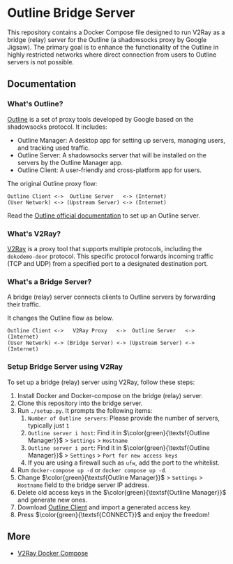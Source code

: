 # Outline Bridge Server

This repository contains a Docker Compose file designed to run V2Ray as a bridge (relay) server for the Outline (a shadowsocks proxy by Google Jigsaw).
The primary goal is to enhance the functionality of the Outline in highly restricted networks where direct connection from users to Outline servers is not possible.

## Documentation

### What's Outline?

[Outline](https://getoutline.org) is a set of proxy tools developed by Google based on the shadowsocks protocol.
It includes:
* Outline Manager: A desktop app for setting up servers, managing users, and tracking used traffic.
* Outline Server: A shadowsocks server that will be installed on the servers by the Outline Manager app.
* Outline Client: A user-friendly and cross-platform app for users.

The original Outline proxy flow:

```
Outline Client <->  Outline Server   <-> (Internet)
(User Network) <-> (Upstream Server) <-> (Internet)
```

Read the [Outline official documentation](https://getoutline.org/get-started) to set up an Outline server.

### What's V2Ray?

[V2Ray](https://github.com/v2fly/v2ray-core) is a proxy tool that supports multiple protocols, including the `dokodemo-door` protocol.
This specific protocol forwards incoming traffic (TCP and UDP) from a specified port to a designated destination port.

### What's a Bridge Server?

A bridge (relay) server connects clients to Outline servers by forwarding their traffic.

It changes the Outline flow as below.

```
Outline Client <->   V2Ray Proxy   <->  Outline Server   <-> (Internet)
(User Network) <-> (Bridge Server) <-> (Upstream Server) <-> (Internet)
```

### Setup Bridge Server using V2Ray

To set up a bridge (relay) server using V2Ray, follow these steps:

1. Install Docker and Docker-compose on the bridge (relay) server.
1. Clone this repository into the bridge server.
1. Run `./setup.py`. It prompts the following items:
    1. `Number of Outline servers`: Please provide the number of servers, typically just `1`
    1. `Outline server i host`: Find it in $\color{green}{\textsf{Outline Manager}}$ > `Settings` > `Hostname`
    1. `Outline server i port`: Find it in $\color{green}{\textsf{Outline Manager}}$ > `Settings` > `Port for new access keys`
    1. If you are using a firewall such as `ufw`, add the port to the whitelist.
1. Run `docker-compose up -d` or `docker compose up -d`.
1. Change $\color{green}{\textsf{Outline Manager}}$ > `Settings` > `Hostname` field to the bridge server IP address.
1. Delete old access keys in the $\color{green}{\textsf{Outline Manager}}$ and generate new ones.
1. Download [Outline Client](https://getoutline.org/get-started/#step-3) and import a generated access key.
1. Press $\color{green}{\textsf{CONNECT}}$ and enjoy the freedom!

## More

* [V2Ray Docker Compose](https://github.com/miladrahimi/v2ray-docker-compose)
